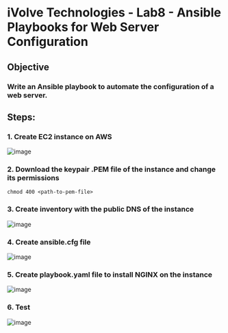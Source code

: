 # iVolve Technologies - Lab8 -  Ansible Playbooks for Web Server Configuration

## Objective

###  Write an Ansible playbook to automate the configuration of a web server.

## Steps:

### 1. Create EC2 instance on AWS
![image](https://github.com/user-attachments/assets/9c14f63e-3624-40b1-aaec-d02414af3967)

### 2. Download the keypair .PEM file of the instance and change its permissions 
```
chmod 400 <path-to-pem-file>
```
### 3. Create inventory with the public DNS of the instance
![image](https://github.com/user-attachments/assets/fa269e87-073e-4347-a493-93824380f15b)

### 4. Create ansible.cfg file
![image](https://github.com/user-attachments/assets/9bc62b6c-dbb2-43cf-b63d-e10a3750094a)

### 5. Create playbook.yaml file to install NGINX on the instance
![image](https://github.com/user-attachments/assets/86f87705-b9a0-4ba8-ad5e-78c23479b658)

### 6. Test 
![image](https://github.com/user-attachments/assets/47cf6039-7c86-4c87-933a-4350a7cc48db)
